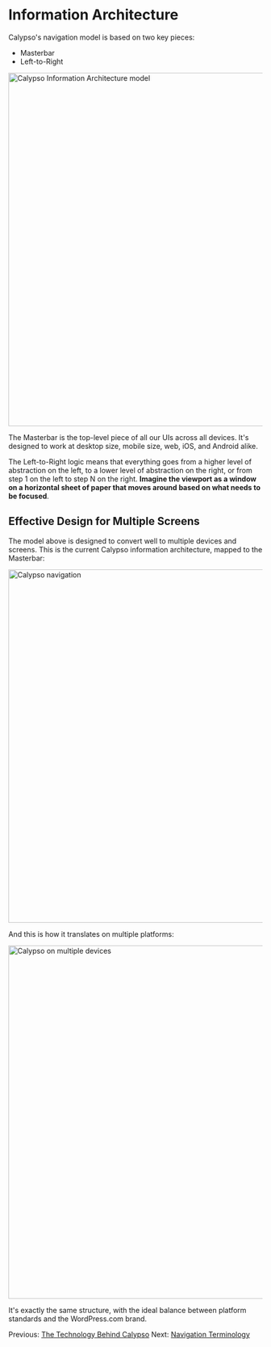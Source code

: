 # Information Architecture

Calypso's navigation model is based on two key pieces:

- Masterbar
- Left-to-Right

<img alt="Calypso Information Architecture model" width="700" src="https://cldup.com/ITv1wpRIkO-3000x3000.png" />

The Masterbar is the top-level piece of all our UIs across all devices. It's designed to work at desktop size, mobile size, web, iOS, and Android alike.

The Left-to-Right logic means that everything goes from a higher level of abstraction on the left, to a lower level of abstraction on the right, or from step 1 on the left to step N on the right. **Imagine the viewport as a window on a horizontal sheet of paper that moves around based on what needs to be focused**.

## Effective Design for Multiple Screens

The model above is designed to convert well to multiple devices and screens. This is the current Calypso information architecture, mapped to the Masterbar:

<img alt="Calypso navigation" width="700" src="https://cldup.com/XynNhuIZUY-3000x3000.png" />

And this is how it translates on multiple platforms:

<img alt="Calypso on multiple devices" width="700" src="https://cldup.com/MPqtoUgc4P-3000x3000.png" />

It's exactly the same structure, with the ideal balance between platform standards and the WordPress.com brand.

Previous: [The Technology Behind Calypso](tech-behind-calypso.md) Next: [Navigation Terminology](navigation-terminology.md)
